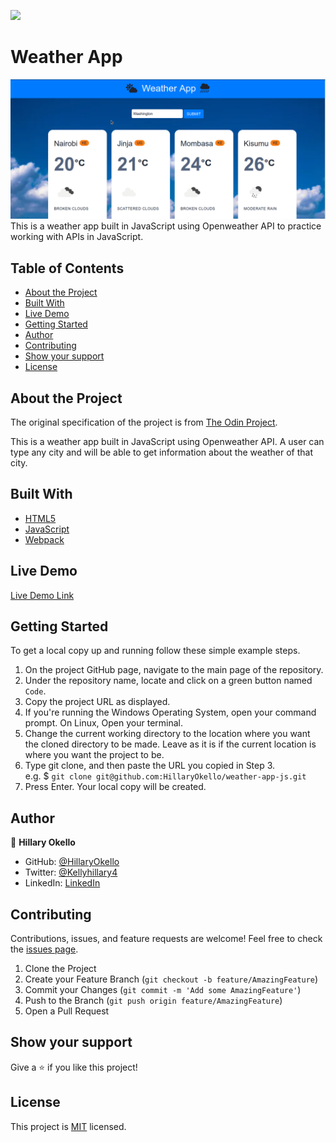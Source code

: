 ![](https://img.shields.io/badge/Microverse-blueviolet)

# Weather App

![Top Page Screenshot](./dist/assets/weather-app.png)
This is a weather app built in JavaScript using Openweather API to practice working with APIs in JavaScript.

## Table of Contents

* [About the Project](#about-the-project)
* [Built With](#built-with)
* [Live Demo](#live-demo)
* [Getting Started](#getting-started)
* [Author](#author)
* [Contributing](#contributing)
* [Show your support](#show-your-support)
* [License](#license)

## About the Project

The original specification of the project is from [The Odin Project](https://www.theodinproject.com/paths/full-stack-javascript/courses/javascript/lessons/weather-app).

This is a weather app built in JavaScript using Openweather API. A user can type any city and will be able to get information about the weather of that city.

## Built With

* [HTML5](https://en.wikipedia.org/wiki/HTML5)
* [JavaScript](https://en.wikipedia.org/wiki/JavaScript)
* [Webpack](https://en.wikipedia.org/wiki/Webpack)

## Live Demo

[Live Demo Link](https://hillaryokello.github.io/weather-app-js/)

## Getting Started

To get a local copy up and running follow these simple example steps.

1. On the project GitHub page, navigate to the main page of the repository.
2. Under the repository name, locate and click on a green button named `Code`.
3. Copy the project URL as displayed.
4. If you're running the Windows Operating System, open your command prompt. On Linux, Open your terminal.
5. Change the current working directory to the location where you want the cloned directory to be made. Leave as it is if the current location is where you want the project to be.
6. Type git clone, and then paste the URL you copied in Step 3. <br>
e.g. $ `git clone git@github.com:HillaryOkello/weather-app-js.git`
7. Press Enter. Your local copy will be created.

## Author

👤 **Hillary Okello**

* GitHub: [@HillaryOkello](https://github.com/HillaryOkello)
* Twitter: [@Kellyhillary4](https://twitter.com/Kellyhillary4)
* LinkedIn: [LinkedIn](https://www.linkedin.com/in/hillary-okello/)

## Contributing

Contributions, issues, and feature requests are welcome!
Feel free to check the [issues page](../../issues).

1. Clone the Project
2. Create your Feature Branch (`git checkout -b feature/AmazingFeature`)
3. Commit your Changes (`git commit -m 'Add some AmazingFeature'`)
4. Push to the Branch (`git push origin feature/AmazingFeature`)
5. Open a Pull Request

## Show your support

Give a ⭐️ if you like this project!

## License

This project is [MIT](./LICENSE) licensed.
